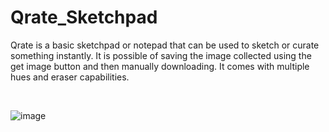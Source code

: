 # Qrate_Sketchpad
Qrate is a basic sketchpad or notepad that can be used to sketch or curate something instantly.
It is possible of saving the image collected using the get image button and then manually downloading. It comes with multiple hues and eraser capabilities.

$$\ $$

![image](https://github.com/d2ep4k/Qrate_Sketchpad/assets/143197927/20cc5ed6-f4c0-45e1-9df9-2256bfad1809)
